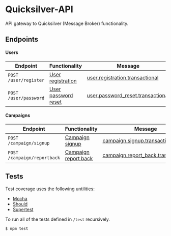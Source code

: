 # Quicksilver-API
API gateway to Quicksilver (Message Broker) functionality.

## Endpoints

#### Users

| Endpoint               | Functionality                                                              | Message                                                                                            |
| ---------------------- | -------------------------------------------------------------------------- | -------------------------------------------------------------------------------------------------- |
| `POST /user/register`  | [User registration](documentation/endpoints/user.md#user-registration)     | [user.registration.transactional](documentation/messages/user.registration.transactional.md)       |
| `POST /user/password`  | [User password reset](documentation/endpoints/user.md#user-password-reset) | [user.password_reset.transactional](documentation/messages/user.password_reset.transactional.md)   |


#### Campaigns

| Endpoint                    | Functionality                                                                    | Message                                                                                       |
| --------------------------- | -------------------------------------------------------------------------------- | --------------------------------------------------------------------------------------------- |
| `POST /campaign/signup`     | [Campaign signup](documentation/endpoints/campaign.md#campaign-signup)           | [campaign.signup.transactional](documentation/messages/campaign.signup.transactional.md)      |
| `POST /campaign/reportback` | [Campaign report back](documentation/endpoints/campaign.md#campaign-report-back) | [campaign.report_back.transactional](documentation/messages/campaign.signup.transactional.md) |

## Tests
Test coverage uses the following untilities:
- [Mocha](https://www.npmjs.com/package/mocha)
- [Should](https://www.npmjs.com/package/should)
- [Supertest](https://www.npmjs.com/package/supertest)

To run all of the tests defined in `/test` recursively.

```
$ npm test
```